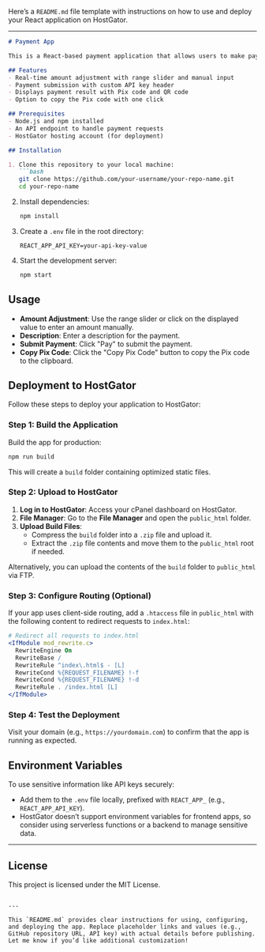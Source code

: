 Here’s a `README.md` file template with instructions on how to use and deploy your React application on HostGator.

---

```markdown
# Payment App

This is a React-based payment application that allows users to make payments, see the payment results, and copy payment details. This app includes a payment form with custom input handling, environment variable configuration, and deployment instructions.

## Features
- Real-time amount adjustment with range slider and manual input
- Payment submission with custom API key header
- Displays payment result with Pix code and QR code
- Option to copy the Pix code with one click

## Prerequisites
- Node.js and npm installed
- An API endpoint to handle payment requests
- HostGator hosting account (for deployment)

## Installation

1. Clone this repository to your local machine:
   ```bash
   git clone https://github.com/your-username/your-repo-name.git
   cd your-repo-name
   ```

2. Install dependencies:
   ```bash
   npm install
   ```

3. Create a `.env` file in the root directory:
   ```plaintext
   REACT_APP_API_KEY=your-api-key-value
   ```

4. Start the development server:
   ```bash
   npm start
   ```

## Usage

- **Amount Adjustment**: Use the range slider or click on the displayed value to enter an amount manually.
- **Description**: Enter a description for the payment.
- **Submit Payment**: Click "Pay" to submit the payment.
- **Copy Pix Code**: Click the "Copy Pix Code" button to copy the Pix code to the clipboard.

## Deployment to HostGator

Follow these steps to deploy your application to HostGator:

### Step 1: Build the Application

Build the app for production:
```bash
npm run build
```

This will create a `build` folder containing optimized static files.

### Step 2: Upload to HostGator

1. **Log in to HostGator**: Access your cPanel dashboard on HostGator.
2. **File Manager**: Go to the **File Manager** and open the `public_html` folder.
3. **Upload Build Files**:
   - Compress the `build` folder into a `.zip` file and upload it.
   - Extract the `.zip` file contents and move them to the `public_html` root if needed.

Alternatively, you can upload the contents of the `build` folder to `public_html` via FTP.

### Step 3: Configure Routing (Optional)

If your app uses client-side routing, add a `.htaccess` file in `public_html` with the following content to redirect requests to `index.html`:

```apache
# Redirect all requests to index.html
<IfModule mod_rewrite.c>
  RewriteEngine On
  RewriteBase /
  RewriteRule ^index\.html$ - [L]
  RewriteCond %{REQUEST_FILENAME} !-f
  RewriteCond %{REQUEST_FILENAME} !-d
  RewriteRule . /index.html [L]
</IfModule>
```

### Step 4: Test the Deployment

Visit your domain (e.g., `https://yourdomain.com`) to confirm that the app is running as expected.

## Environment Variables

To use sensitive information like API keys securely:
- Add them to the `.env` file locally, prefixed with `REACT_APP_` (e.g., `REACT_APP_API_KEY`).
- HostGator doesn’t support environment variables for frontend apps, so consider using serverless functions or a backend to manage sensitive data.

---

## License

This project is licensed under the MIT License.
```

---

This `README.md` provides clear instructions for using, configuring, and deploying the app. Replace placeholder links and values (e.g., GitHub repository URL, API key) with actual details before publishing. Let me know if you’d like additional customization!